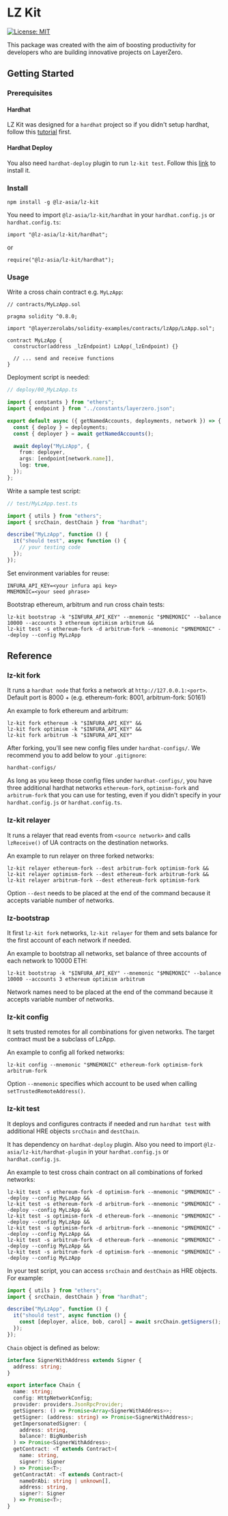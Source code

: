 # LZ Kit

[![License: MIT](https://img.shields.io/badge/License-MIT-yellow.svg)](https://opensource.org/licenses/MIT)

This package was created with the aim of boosting productivity for developers who are building innovative projects on LayerZero.

## Getting Started

### Prerequisites

#### Hardhat

LZ Kit was designed for a `hardhat` project so if you didn't setup hardhat, follow this [tutorial](https://hardhat.org/tutorial/creating-a-new-hardhat-project) first.

#### Hardhat Deploy

You also need `hardhat-deploy` plugin to run `lz-kit test`. Follow this [link](https://www.npmjs.com/package/hardhat-deploy) to install it.

### Install

```shell
npm install -g @lz-asia/lz-kit
```

You need to import `@lz-asia/lz-kit/hardhat` in your `hardhat.config.js` or `hardhat.config.ts`:

```shell
import "@lz-asia/lz-kit/hardhat";
```

or

```shell
require("@lz-asia/lz-kit/hardhat");
```

### Usage

Write a cross chain contract e.g. `MyLzApp`:

```solidity
// contracts/MyLzApp.sol

pragma solidity ^0.8.0;

import "@layerzerolabs/solidity-examples/contracts/lzApp/LzApp.sol";

contract MyLzApp {
  constructor(address _lzEndpoint) LzApp(_lzEndpoint) {}

  // ... send and receive functions
}
```

Deployment script is needed:

```typescript
// deploy/00_MyLzApp.ts

import { constants } from "ethers";
import { endpoint } from "../constants/layerzero.json";

export default async ({ getNamedAccounts, deployments, network }) => {
  const { deploy } = deployments;
  const { deployer } = await getNamedAccounts();

  await deploy("MyLzApp", {
    from: deployer,
    args: [endpoint[network.name]],
    log: true,
  });
};
```

Write a sample test script:

```typescript
// test/MyLzApp.test.ts

import { utils } from "ethers";
import { srcChain, destChain } from "hardhat";

describe("MyLzApp", function () {
  it("should test", async function () {
    // your testing code
  });
});
```

Set environment variables for reuse:

```shell
INFURA_API_KEY=<your infura api key>
MNEMONIC=<your seed phrase>
```

Bootstrap ethereum, arbitrum and run cross chain tests:

```shell
lz-kit bootstrap -k "$INFURA_API_KEY" --mnemonic "$MNEMONIC" --balance 10000 --accounts 3 ethereum optimism arbitrum &&
lz-kit test -s ethereum-fork -d arbitrum-fork --mnemonic "$MNEMONIC" --deploy --config MyLzApp
```

## Reference

### lz-kit fork

It runs a `hardhat node` that forks a network at `http://127.0.0.1:<port>`.
Default port is 8000 + <Chain ID> (e.g. ethereum-fork: 8001, arbitrum-fork: 50161)

An example to fork ethereum and arbitrum:

```shell
lz-kit fork ethereum -k "$INFURA_API_KEY" &&
lz-kit fork optimism -k "$INFURA_API_KEY" &&
lz-kit fork arbitrum -k "$INFURA_API_KEY"
```

After forking, you'll see new config files under `hardhat-configs/`. We recommend you to add below to your `.gitignore`:

```gitignore
hardhat-configs/
```

As long as you keep those config files under `hardhat-configs/`, you have three additional hardhat networks `ethereum-fork`, `optimism-fork` and `arbitrum-fork` that you can use for testing, even if you didn't specify in your `hardhat.config.js` or `hardhat.config.ts`.

### lz-kit relayer

It runs a relayer that read events from `<source network>` and calls `lzReceive()` of UA contracts on the destination networks.

An example to run relayer on three forked networks:

```shell
lz-kit relayer ethereum-fork --dest arbitrum-fork optimism-fork &&
lz-kit relayer optimism-fork --dest ethereum-fork arbitrum-fork &&
lz-kit relayer arbitrum-fork --dest ethereum-fork optimism-fork
```

Option `--dest` needs to be placed at the end of the command because it accepts variable number of networks.

### lz-bootstrap

It first `lz-kit fork` networks, `lz-kit relayer` for them and sets balance for the first account of each network if needed.

An example to bootstrap all networks, set balance of three accounts of each network to 10000 ETH:

```shell
lz-kit bootstrap -k "$INFURA_API_KEY" --mnemonic "$MNEMONIC" --balance 10000 --accounts 3 ethereum optimism arbitrum
```

Network names need to be placed at the end of the command because it accepts variable number of networks.

### lz-kit config

It sets trusted remotes for all combinations for given networks. The target contract must be a subclass of LzApp.

An example to config all forked networks:

```shell
lz-kit config --mnemonic "$MNEMONIC" ethereum-fork optimism-fork arbitrum-fork
```

Option `--mnemonic` specifies which account to be used when calling `setTrustedRemoteAddress()`.

### lz-kit test

It deploys and configures contracts if needed and run `hardhat test` with additional HRE objects `srcChain` and `destChain`.

It has dependency on `hardhat-deploy` plugin. Also you need to import `@lz-asia/lz-kit/hardhat-plugin` in your `hardhat.config.js` or `hardhat.config.js`.

An example to test cross chain contract on all combinations of forked networks:

```shell
lz-kit test -s ethereum-fork -d optimism-fork --mnemonic "$MNEMONIC" --deploy --config MyLzApp &&
lz-kit test -s ethereum-fork -d arbitrum-fork --mnemonic "$MNEMONIC" --deploy --config MyLzApp &&
lz-kit test -s optimism-fork -d ethereum-fork --mnemonic "$MNEMONIC" --deploy --config MyLzApp &&
lz-kit test -s optimism-fork -d arbitrum-fork --mnemonic "$MNEMONIC" --deploy --config MyLzApp &&
lz-kit test -s arbitrum-fork -d ethereum-fork --mnemonic "$MNEMONIC" --deploy --config MyLzApp &&
lz-kit test -s arbitrum-fork -d optimism-fork --mnemonic "$MNEMONIC" --deploy --config MyLzApp
```

In your test script, you can access `srcChain` and `destChain` as HRE objects. For example:

```typescript
import { utils } from "ethers";
import { srcChain, destChain } from "hardhat";

describe("MyLzApp", function () {
  it("should test", async function () {
    const [deployer, alice, bob, carol] = await srcChain.getSigners();
  });
});
```

`Chain` object is defined as below:

```typescript
interface SignerWithAddress extends Signer {
  address: string;
}

export interface Chain {
  name: string;
  config: HttpNetworkConfig;
  provider: providers.JsonRpcProvider;
  getSigners: () => Promise<Array<SignerWithAddress>>;
  getSigner: (address: string) => Promise<SignerWithAddress>;
  getImpersonatedSigner: (
    address: string,
    balance?: BigNumberish
  ) => Promise<SignerWithAddress>;
  getContract: <T extends Contract>(
    name: string,
    signer?: Signer
  ) => Promise<T>;
  getContractAt: <T extends Contract>(
    nameOrAbi: string | unknown[],
    address: string,
    signer?: Signer
  ) => Promise<T>;
}
```

